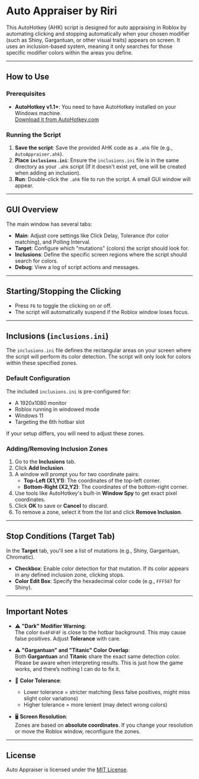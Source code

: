 # Auto Appraiser by Riri

This AutoHotkey (AHK) script is designed for auto appraising in Roblox by automating clicking and stopping automatically when your chosen modifier (such as Shiny, Gargantuan, or other visual traits) appears on screen. It uses an inclusion-based system, meaning it only searches for those specific modifier colors within the areas you define.

---

## How to Use

### Prerequisites

- **AutoHotkey v1.1+**: You need to have AutoHotkey installed on your Windows machine.  
  [Download it from AutoHotkey.com](https://www.autohotkey.com)

### Running the Script

1. **Save the script**: Save the provided AHK code as a `.ahk` file (e.g., `AutoAppraiser.ahk`).
2. **Place `inclusions.ini`**: Ensure the `inclusions.ini` file is in the same directory as your `.ahk` script (If it doesn't exist yet, one will be created when adding an inclusion).
3. **Run**: Double-click the `.ahk` file to run the script. A small GUI window will appear.

---

## GUI Overview

The main window has several tabs:

- **Main**: Adjust core settings like Click Delay, Tolerance (for color matching), and Polling Interval.
- **Target**: Configure which "mutations" (colors) the script should look for.
- **Inclusions**: Define the specific screen regions where the script should search for colors.
- **Debug**: View a log of script actions and messages.

---

## Starting/Stopping the Clicking

- Press `F6` to toggle the clicking on or off.
- The script will automatically suspend if the Roblox window loses focus.

---

## Inclusions (`inclusions.ini`)

The `inclusions.ini` file defines the rectangular areas on your screen where the script will perform its color detection. The script will only look for colors within these specified zones.

### Default Configuration

The included `inclusions.ini` is pre-configured for:

- A 1920x1080 monitor
- Roblox running in windowed mode
- Windows 11
- Targeting the 6th hotbar slot

If your setup differs, you will need to adjust these zones.

### Adding/Removing Inclusion Zones

1. Go to the **Inclusions** tab.
2. Click **Add Inclusion**.
3. A window will prompt you for two coordinate pairs:
   - **Top-Left (X1,Y1)**: The coordinates of the top-left corner.
   - **Bottom-Right (X2,Y2)**: The coordinates of the bottom-right corner.
4. Use tools like AutoHotkey's built-in **Window Spy** to get exact pixel coordinates.
5. Click **OK** to save or **Cancel** to discard.
6. To remove a zone, select it from the list and click **Remove Inclusion**.

---

## Stop Conditions (Target Tab)

In the **Target** tab, you'll see a list of mutations (e.g., Shiny, Gargantuan, Chromatic).

- **Checkbox**: Enable color detection for that mutation. If its color appears in any defined inclusion zone, clicking stops.
- **Color Edit Box**: Specify the hexadecimal color code (e.g., `FFF587` for Shiny).

---

## Important Notes

- ⚠️ **"Dark" Modifier Warning**:  
  The color `0x4F4F4F` is close to the hotbar background. This may cause false positives. Adjust **Tolerance** with care.

- ⚠️ **"Gargantuan" and "Titanic" Color Overlap**:  
  Both **Gargantuan** and **Titanic** share the exact same detection color. Please be aware when interpreting results. This is just how the game works, and there’s nothing I can do to fix it.

- 🎨 **Color Tolerance**:  
  - Lower tolerance = stricter matching (less false positives, might miss slight color variations)  
  - Higher tolerance = more lenient (may detect wrong colors)

- 🖥️ **Screen Resolution**:  
  Zones are based on **absolute coordinates**. If you change your resolution or move the Roblox window, reconfigure the zones.

---

## License

Auto Appraiser is licensed under the [MIT License](LICENSE).

